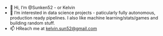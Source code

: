 - 👋 Hi, I’m @Sunken52 - or Kelvin
- 👀 I’m interested in data science projects - paticularly fully autonomous, production ready pipelines. I also like machine learning/stats/games and building random stuff.
- 📫 HReach me at kelvin.sun52@gmail.com
